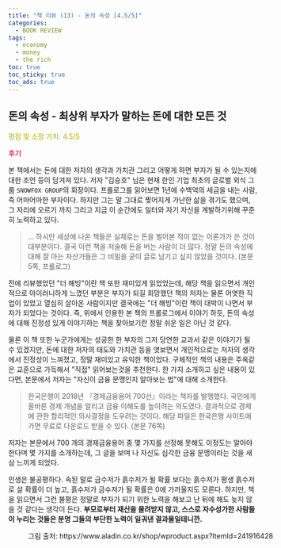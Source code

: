 ```yaml
---
title: "책 리뷰 (13) - 돈의 속성 [4.5/5]"
categories:
  - BOOK REVIEW
tags:
  - economy
  - money
  - the rich
toc: true
toc_sticky: true
toc_ads: true
---
```


## 돈의 속성 - 최상위 부자가 말하는 돈에 대한 모든 것

<span style="color:#AEB404">평점 및 소장 가치: 4.5/5</span>

<span style="color:#E03050"><b>후기</b></span>

본 책에서는 돈에 대한 저자의 생각과 가치관 그리고 어떻게 하면 부자가 될 수 있는지에 대한 조언 등이 담겨져 있다. 저자 "김승호" 님은 현재 한인 기업 최초의 글로벌 외식 그룹 `SNOWFOX GROUP`의 회장이다. 프롤로그를 읽어보면 1년에 수백억의 세금을 내는 사람, 즉 어마어마한 부자이다. 하지만 그는 말 그대로 찢어지게 가난한 삶을 겪기도 했으며, 그 자리에 오르기 까지 그리고 지금 이 순간에도 일터와 자기 자신을 계발하기위해 꾸준히 노력하고 있다. 

>... 하시만 세상에 나온 책들은 실제로는 돈을 벌어본 적이 없는 이론가가 쓴 것이 대부분이다. 결국 이런 책을 저술해 돈을 버는 사람이 더 많다. 정말 돈의 속성에 대해 잘 아는 자산가들은 그 비밀을 굳이 글로 남기고 싶지 않았을 것이다.
(본문 5쪽, 프롤로그)

전에 리뷰했었던 "더 해빙"이란 책 또한 재미있게 읽었었는데, 해당 책을 읽으면서 개인적으로 아이러니하게 느꼈던 부분은 부자가 되길 희망했던 책의 저자는 물론 어엿한 직업이 있었고 열심히 살아온 사람이지만 결국에는 "더 해빙"이란 책이 대박이 나면서 부자가 되었다는 것이다. 즉, 위에서 인용한 본 책의 프롤로그에서 이야기 하듯, 돈의 속성에 대해 진정성 있게 이야기하는 책을 찾아보기란 정말 쉬운 일은 아닌 것 같다.

물론 이 책 또한 누군가에게는 성공한 한 부자의 그저 당연한 교과서 같은 이야기가 될 수 있겠지만, 돈에 대한 저자의 태도와 가치관 등을 엿보면서 개인적으로는 저자의 생각에서 진정성이 느껴졌고, 정말 재미있고 유익한 책이었다. 구체적인 책의 내용은 주옥같은 교훈으로 가득해서 "직접" 읽어보는것을 추천한다. 한 가지 소개하고 싶은 내용이 있다면, 본문에서 저자는 "자신이 금융 문맹인지 알아보는 법"에 대해 소개한다.

>한국은행이 2018년 『경제금융용어 700선』이라는 책자를 발행했다. 국민에게 올바른 경제 개념을 알리고 금융 이해도를 높이려는 의도였다. 결과적으로 경제에 관한 합리적인 의사결정을 도우려는 것이다. 해당 파일은 한국은행 사이트에 가면 무료로 다운로드 받을 수 있다.
(본문 76쪽)

저자는 본문에서 700 개의 경제금융용어 중 몇 가지를 선정해 못해도 이정도는 알아야한다며 몇 가지를 소개하는데, 그 글을 보며 나 자신도 심각한 금융 문맹이라는 것을 새삼 느끼게 되었다. 

인생은 불공평하다. 속된 말로 금수저가 흙수저가 될 확률 보다는 흙수저가 평생 흙수저로 살 확률이 더 높고, 흙수저가 금수저가 될 확률은 0에 가까울지도 모른다. 하지만, 책을 읽으면서 그런 불평은 정말로 부자가 되기 위한 노력을 해보고 난 뒤에 해도 늦지 않을 것 같다는 생각이 든다. **부모로부터 재산을 물려받지 않고, 스스로 자수성가한 사람들이 누리는 것들은 분명 그들의 부단한 노력이 일궈낸 결과물일테니깐.**

<figure style="width: 100%">
  <img src="{{ site.url }}{{ site.baseurl }}/assets/images/book13.png" alt="">
  <figcaption>그림 출처: https://www.aladin.co.kr/shop/wproduct.aspx?ItemId=241916428</figcaption>
</figure>